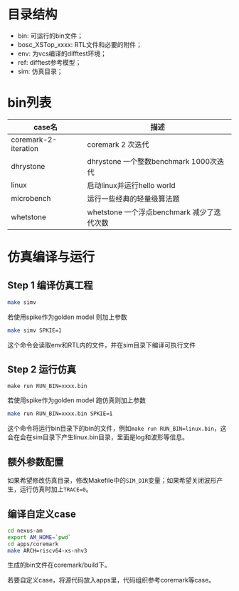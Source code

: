 # 目录结构

<ul>
		<li>bin: 可运行的bin文件；</li>
		<li>bosc_XSTop_xxxx: RTL文件和必要的附件；</li>
		<li>env: 为vcs编译的difftest环境；</li>
		<li>ref: difftest参考模型；</li>
		<li>sim: 仿真目录；</li>
</ul>



# bin列表

| case名               | 描述                                       |
| -------------------- | ------------------------------------------ |
| coremark-2-iteration | coremark 2 次迭代                          |
| dhrystone            | dhrystone 一个整数benchmark 1000次迭代     |
| linux                | 启动linux并运行hello world                 |
| microbench           | 运行一些经典的轻量级算法题                 |
| whetstone            | whetstone 一个浮点benchmark 减少了迭代次数 |



# 仿真编译与运行

## Step 1 编译仿真工程

```bash
make simv
```

若使用spike作为golden model 则加上参数

```bash
make simv SPKIE=1
```

这个命令会读取env和RTL内的文件，并在sim目录下编译可执行文件



## Step 2 运行仿真

```
make run RUN_BIN=xxxx.bin
```
若使用spike作为golden model 跑仿真则加上参数

```bash
make run RUN_BIN=xxxx.bin SPKIE=1
```

这个命令将运行bin目录下的bin的文件，例如`make run RUN_BIN=linux.bin`，这会在会在sim目录下产生linux.bin目录，里面是log和波形等信息。



## 额外参数配置

如果希望修改仿真目录，修改Makefile中的`SIM_DIR`变量；如果希望关闭波形产生，运行仿真时加上`TRACE=0`。

## 编译自定义case

```bash
cd nexus-am
export AM_HOME=`pwd`
cd apps/coremark
make ARCH=riscv64-xs-nhv3
```
生成的bin文件在coremark/build下。

若要自定义case，将源代码放入apps里，代码组织参考coremark等case。
